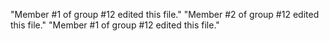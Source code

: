 "Member #1 of group #12 edited this file."
"Member #2 of group #12 edited this file."
"Member #1 of group #12 edited this file." 
